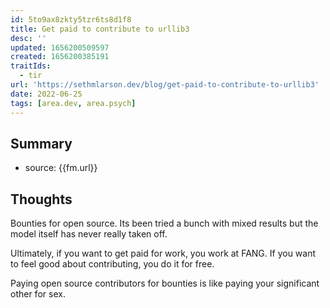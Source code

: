 ```yaml
---
id: 5to9ax8zkty5tzr6ts8d1f8
title: Get paid to contribute to urllib3
desc: ''
updated: 1656200509597
created: 1656200385191
traitIds:
  - tir
url: 'https://sethmlarson.dev/blog/get-paid-to-contribute-to-urllib3'
date: 2022-06-25
tags: [area.dev, area.psych]
---
```


## Summary
- source: {{fm.url}}

## Thoughts

Bounties for open source. Its been tried a bunch with mixed results but the model itself has never really taken off. 

Ultimately, if you want to get paid for work, you work at FANG. If you want to feel good about contributing, you do it for free.

Paying open source contributors for bounties is like paying your significant other for sex. 

